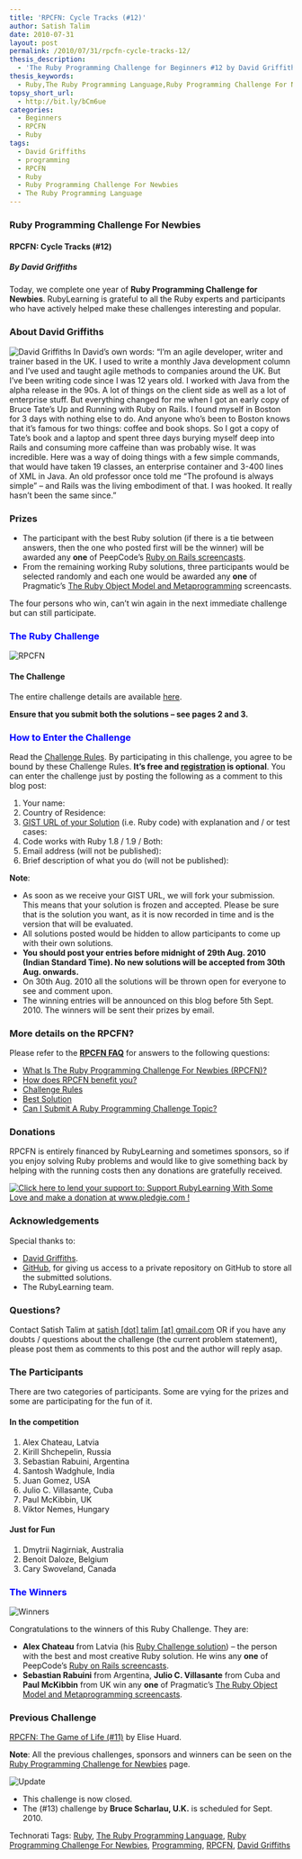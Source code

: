 ```yaml
---
title: 'RPCFN: Cycle Tracks (#12)'
author: Satish Talim
date: 2010-07-31
layout: post
permalink: /2010/07/31/rpcfn-cycle-tracks-12/
thesis_description:
  - 'The Ruby Programming Challenge for Beginners #12 by David Griffiths on RubyLearning.'
thesis_keywords:
  - Ruby,The Ruby Programming Language,Ruby Programming Challenge For Newbies,Programming,RPCFN,David Griffiths
topsy_short_url:
  - http://bit.ly/bCm6ue
categories:
  - Beginners
  - RPCFN
  - Ruby
tags:
  - David Griffiths
  - programming
  - RPCFN
  - Ruby
  - Ruby Programming Challenge For Newbies
  - The Ruby Programming Language
---
```

<div>
  <h3>
    Ruby Programming Challenge For Newbies
  </h3>
  
  <h4>
    RPCFN: Cycle Tracks (#12)
  </h4>
  
  <h5>
    By David Griffiths
  </h5>
  
  <p class="update">
    Today, we complete one year of <b>Ruby Programming Challenge for Newbies</b>. RubyLearning is grateful to all the Ruby experts and participants who have actively helped make these challenges interesting and popular.
  </p>
  
  <h3>
    About David Griffiths
  </h3>
  
  <p class="block">
    <img class="alignright" title="David Griffiths" src="http://rubylearning.com/images/Dg_on_beach.png" alt="David Griffiths" /> In David&#8217;s own words: &#8220;I&#8217;m an agile developer, writer and trainer based in the UK. I used to write a monthly Java development column and I&#8217;ve used and taught agile methods to companies around the UK. But I&#8217;ve been writing code since I was 12 years old. I worked with Java from the alpha release in the 90s. A lot of things on the client side as well as a lot of enterprise stuff. But everything changed for me when I got an early copy of Bruce Tate&#8217;s Up and Running with Ruby on Rails. I found myself in Boston for 3 days with nothing else to do. And anyone who&#8217;s been to Boston knows that it&#8217;s famous for two things: coffee and book shops. So I got a copy of Tate&#8217;s book and a laptop and spent three days burying myself deep into Rails and consuming more caffeine than was probably wise. It was incredible. Here was a way of doing things with a few simple commands, that would have taken 19 classes, an enterprise container and 3-400 lines of XML in Java. An old professor once told me &#8220;The profound is always simple&#8221; &#8211; and Rails was the living embodiment of that. I was hooked. It really hasn&#8217;t been the same since.&#8221;
  </p>
  
  <h3>
    Prizes
  </h3>
  
  <ul>
    <li>
      The participant with the best Ruby solution (if there is a tie between answers, then the one who posted first will be the winner) will be awarded any <b>one</b> of PeepCode&#8217;s <a href="http://peepcode.com/screencasts/ruby-on-rails">Ruby on Rails screencasts</a>.
    </li>
    <li>
      From the remaining working Ruby solutions, three participants would be selected randomly and each one would be awarded any <b>one</b> of Pragmatic&#8217;s <a href='http://www.pragprog.com/screencasts/v-dtrubyom/the-ruby-object-model-and-metaprogramming'>The Ruby Object Model and Metaprogramming</a> screencasts.
    </li>
  </ul>
  
  <p>
    The four persons who win, can&#8217;t win again in the next immediate challenge but can still participate.
  </p>
  
  <h3 style="color:#0000FF;">
    The Ruby Challenge
  </h3>
  
  <p>
    <img class="alignright" src='http://rubylearning.com/images/rubypc.jpg' style="border: 0px none ;" alt="RPCFN" title="Ruby Programming Challenge For Newbies" />
  </p>
  
  <h4>
    The Challenge
  </h4>
  
  <p>
    The entire challenge details are available <a href="http://rubylearning.com/data/hfrails_prog_challenge_without_solution.pdf">here</a>.
  </p>
  
  <p>
    <b>Ensure that you submit both the solutions &#8211; see pages 2 and 3.</b>
  </p>
  
  <h3 style="color:#0000FF;">
    How to Enter the Challenge
  </h3>
  
  <p>
    Read the <a href="http://rubylearning.com/blog/ruby-programming-challenge-faq/index.php#rpc6">Challenge Rules</a>. By participating in this challenge, you agree to be bound by these Challenge Rules. <b>It&#8217;s free and <a href="http://rubylearning.com/blog/wp-login.php?action=register">registration</a> is optional</b>. You can enter the challenge just by posting the following as a comment to this blog post:
  </p>
  
  <ol>
    <li>
      Your name:
    </li>
    <li>
      Country of Residence:
    </li>
    <li>
      <a href="http://rubylearning.com/blog/ruby-programming-challenge-faq/#rpc5">GIST URL of your Solution</a> (i.e. Ruby code) with explanation and / or test cases:
    </li>
    <li>
      Code works with Ruby 1.8 / 1.9 / Both:
    </li>
    <li>
      Email address (will not be published):
    </li>
    <li>
      Brief description of what you do (will not be published):
    </li>
  </ol>
  
  <p>
    <b>Note</b>:
  </p>
  
  <ul>
    <li>
      As soon as we receive your GIST URL, we will fork your submission. This means that your solution is frozen and accepted. Please be sure that is the solution you want, as it is now recorded in time and is the version that will be evaluated.
    </li>
    <li>
      All solutions posted would be hidden to allow participants to come up with their own solutions.
    </li>
    <li>
      <b>You should post your entries before midnight of 29th Aug. 2010 (Indian Standard Time). No new solutions will be accepted from 30th Aug. onwards.</b>
    </li>
    <li>
      On 30th Aug. 2010 all the solutions will be thrown open for everyone to see and comment upon.
    </li>
    <li>
      The winning entries will be announced on this blog before 5th Sept. 2010. The winners will be sent their prizes by email.
    </li>
  </ul>
  
  <h3>
    More details on the RPCFN?
  </h3>
  
  <p>
    Please refer to the <b><a href="http://rubylearning.com/blog/ruby-programming-challenge-faq/">RPCFN FAQ</a></b> for answers to the following questions:
  </p>
  
  <ul>
    <li>
      <a href="http://rubylearning.com/blog/ruby-programming-challenge-faq/index.php#rpc1">What Is The Ruby Programming Challenge For Newbies (RPCFN)?</a>
    </li>
    <li>
      <a href="http://rubylearning.com/blog/ruby-programming-challenge-faq/index.php#rpc2">How does RPCFN benefit you?</a>
    </li>
    <li>
      <a href="http://rubylearning.com/blog/ruby-programming-challenge-faq/index.php#rpc6">Challenge Rules</a>
    </li>
    <li>
      <a href="http://rubylearning.com/blog/ruby-programming-challenge-faq/index.php#rpc3">Best Solution</a>
    </li>
    <li>
      <a href="http://rubylearning.com/blog/ruby-programming-challenge-faq/index.php#rpc4">Can I Submit A Ruby Programming Challenge Topic?</a>
    </li>
  </ul>
  
  <h3>
    Donations
  </h3>
  
  <p>
    RPCFN is entirely financed by RubyLearning and sometimes sponsors, so if you enjoy solving Ruby problems and would like to give something back by helping with the running costs then any donations are gratefully received.
  </p>
  
  <p>
    <a href='http://www.pledgie.com/campaigns/12553'><img alt='Click here to lend your support to: Support RubyLearning With Some Love and make a donation at www.pledgie.com !' src='http://www.pledgie.com/campaigns/12553.png?skin_name=chrome' style='border:0px;' /></a>
  </p>
  
  <h3>
    Acknowledgements
  </h3>
  
  <p>
    Special thanks to:
  </p>
  
  <ul>
    <li>
      <a href="http://rubylearning.com/blog/2009/05/20/interview-author-david-griffiths/">David Griffiths</a>.
    </li>
    <li>
      <a href="http://github.com/">GitHub</a>, for giving us access to a private repository on GitHub to store all the submitted solutions.
    </li>
    <li>
      The RubyLearning team.
    </li>
  </ul>
  
  <h3>
    Questions?
  </h3>
  
  <p>
    Contact Satish Talim at <a href="mailto:satish.talim@gmail.com">satish [dot] talim [at] gmail.com</a> OR if you have any doubts / questions about the challenge (the current problem statement), please post them as comments to this post and the author will reply asap.
  </p>
  
  <h3>
    The Participants
  </h3>
  
  <p>
    There are two categories of participants. Some are vying for the prizes and some are participating for the fun of it.
  </p>
  
  <h4>
    In the competition
  </h4>
  
  <ol>
    <li>
      Alex Chateau, Latvia
    </li>
    <li>
      Kirill Shchepelin, Russia
    </li>
    <li>
      Sebastian Rabuini, Argentina
    </li>
    <li>
      Santosh Wadghule, India
    </li>
    <li>
      Juan Gomez, USA
    </li>
    <li>
      Julio C. Villasante, Cuba
    </li>
    <li>
      Paul McKibbin, UK
    </li>
    <li>
      Viktor Nemes, Hungary
    </li>
  </ol>
  
  <h4>
    Just for Fun
  </h4>
  
  <ol>
    <li>
      Dmytrii Nagirniak, Australia
    </li>
    <li>
      Benoit Daloze, Belgium
    </li>
    <li>
      Cary Swoveland, Canada
    </li>
  </ol>
  
  <h3 style="color:#0000FF;">
    The Winners
  </h3>
  
  <p>
    <img class="alignright" src='http://rubylearning.com/images/winner_icon_1.png' style="border: 0px none ;" alt="Winners" />
  </p>
  
  <p>
    Congratulations to the winners of this Ruby Challenge. They are:
  </p>
  
  <ul>
    <li>
      <b>Alex Chateau</b> from Latvia (his <a href="http://gist.github.com/502083">Ruby Challenge solution</a>) &#8211; the person with the best and most creative Ruby solution. He wins any <b>one</b> of PeepCode’s <a href="http://peepcode.com/screencasts/ruby-on-rails">Ruby on Rails screencasts</a>.
    </li>
    <li>
      <b>Sebastian Rabuini</b> from Argentina, <b>Julio C. Villasante</b> from Cuba and <b>Paul McKibbin</b> from UK win any <b>one</b> of Pragmatic’s <a href="http://www.pragprog.com/screencasts/v-dtrubyom/the-ruby-object-model-and-metaprogramming">The Ruby Object Model and Metaprogramming screencasts</a>.
    </li>
  </ul>
  
  <h3>
    Previous Challenge
  </h3>
  
  <p>
    <a href="http://rubylearning.com/blog/2010/06/28/rpcfn-the-game-of-life-11/">RPCFN: The Game of Life (#11)</a> by Elise Huard.
  </p>
  
  <p>
    <b>Note</b>: All the previous challenges, sponsors and winners can be seen on the <a href="http://ruby-challenge.rubylearning.org/">Ruby Programming Challenge for Newbies</a> page.
  </p>
  
  <p>
    <img class="alignleft" src='http://rubylearning.com/images/update.jpg' style="border: 0px none ;" alt="Update" title="Update" />
  </p>
  
  <ul>
    <li>
      This challenge is now closed.
    </li>
    <li>
      The (#13) challenge by <b>Bruce Scharlau, U.K.</b> is scheduled for Sept. 2010.
    </li>
  </ul>
</div>

Technorati Tags: <a href="http://technorati.com/tag/Ruby" rel="tag">Ruby</a>, <a href="http://technorati.com/tag/The+Ruby+Programming+Language" rel="tag">The Ruby Programming Language</a>, <a href="http://technorati.com/tag/Ruby+Programming+Challenge+For+Newbies" rel="tag">Ruby Programming Challenge For Newbies</a>, <a href="http://technorati.com/tag/Programming" rel="tag">Programming</a>, <a href="http://technorati.com/tag/RPCFN" rel="tag">RPCFN</a>, <a href="http://technorati.com/tag/David+Griffiths" rel="tag">David Griffiths</a>

